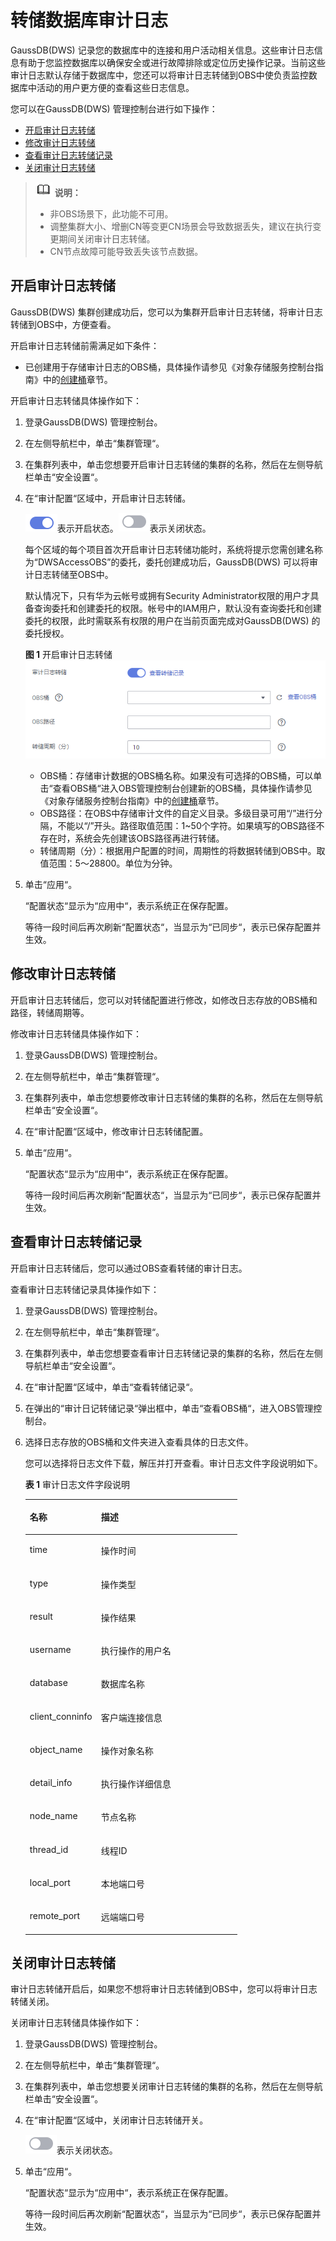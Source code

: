 # 转储数据库审计日志<a name="ZH-CN_TOPIC_0000001405157026"></a>

GaussDB\(DWS\) 记录您的数据库中的连接和用户活动相关信息。这些审计日志信息有助于您监控数据库以确保安全或进行故障排除或定位历史操作记录。当前这些审计日志默认存储于数据库中，您还可以将审计日志转储到OBS中使负责监控数据库中活动的用户更方便的查看这些日志信息。

您可以在GaussDB\(DWS\) 管理控制台进行如下操作：

-   [开启审计日志转储](#zh-cn_topic_0000001145696613_section8182105814130)
-   [修改审计日志转储](#zh-cn_topic_0000001145696613_section097518211410)
-   [查看审计日志转储记录](#zh-cn_topic_0000001145696613_section1227433741613)
-   [关闭审计日志转储](#zh-cn_topic_0000001145696613_section156597111415)

>![](public_sys-resources/icon-note.gif) **说明：** 
>-   非OBS场景下，此功能不可用。
>-   调整集群大小、增删CN等变更CN场景会导致数据丢失，建议在执行变更期间关闭审计日志转储。
>-   CN节点故障可能导致丢失该节点数据。

## 开启审计日志转储<a name="zh-cn_topic_0000001145696613_section8182105814130"></a>

GaussDB\(DWS\) 集群创建成功后，您可以为集群开启审计日志转储，将审计日志转储到OBS中，方便查看。

开启审计日志转储前需满足如下条件：

-   已创建用于存储审计日志的OBS桶，具体操作请参见《对象存储服务控制台指南》中的[创建桶](https://support.huaweicloud.com/usermanual-obs/zh-cn_topic_0045829088.html)章节。

开启审计日志转储具体操作如下：

1.  登录GaussDB\(DWS\) 管理控制台。
2.  在左侧导航栏中，单击“集群管理“。
3.  在集群列表中，单击您想要开启审计日志转储的集群的名称，然后在左侧导航栏单击“安全设置“。
4.  在“审计配置“区域中，开启审计日志转储。

    ![](figures/dws_icon_on-26.png)表示开启状态。![](figures/dws_icon_off-27.png)表示关闭状态。

    每个区域的每个项目首次开启审计日志转储功能时，系统将提示您需创建名称为“DWSAccessOBS”的委托，委托创建成功后，GaussDB\(DWS\) 可以将审计日志转储至OBS中。

    默认情况下，只有华为云帐号或拥有Security Administrator权限的用户才具备查询委托和创建委托的权限。帐号中的IAM用户，默认没有查询委托和创建委托的权限，此时需联系有权限的用户在当前页面完成对GaussDB\(DWS\) 的委托授权。

    **图 1**  开启审计日志转储<a name="zh-cn_topic_0000001145696613_fig15538789919"></a>  
    ![](figures/开启审计日志转储.png "开启审计日志转储")

    -   OBS桶：存储审计数据的OBS桶名称。如果没有可选择的OBS桶，可以单击“查看OBS桶“进入OBS管理控制台创建新的OBS桶，具体操作请参见《对象存储服务控制台指南》中的[创建桶](https://support.huaweicloud.com/usermanual-obs/zh-cn_topic_0045829088.html)章节。
    -   OBS路径：在OBS中存储审计文件的自定义目录。多级目录可用“/”进行分隔，不能以“/”开头。路径取值范围：1\~50个字符。如果填写的OBS路径不存在时，系统会先创建该OBS路径再进行转储。
    -   转储周期（分）：根据用户配置的时间，周期性的将数据转储到OBS中。取值范围：5～28800。单位为分钟。

5.  单击“应用“。

    “配置状态“显示为“应用中“，表示系统正在保存配置。

    等待一段时间后再次刷新“配置状态“，当显示为“已同步“，表示已保存配置并生效。


## 修改审计日志转储<a name="zh-cn_topic_0000001145696613_section097518211410"></a>

开启审计日志转储后，您可以对转储配置进行修改，如修改日志存放的OBS桶和路径，转储周期等。

修改审计日志转储具体操作如下：

1.  登录GaussDB\(DWS\) 管理控制台。
2.  在左侧导航栏中，单击“集群管理“。
3.  在集群列表中，单击您想要修改审计日志转储的集群的名称，然后在左侧导航栏单击“安全设置“。
4.  在“审计配置“区域中，修改审计日志转储配置。
5.  单击“应用“。

    “配置状态“显示为“应用中“，表示系统正在保存配置。

    等待一段时间后再次刷新“配置状态“，当显示为“已同步“，表示已保存配置并生效。


## 查看审计日志转储记录<a name="zh-cn_topic_0000001145696613_section1227433741613"></a>

开启审计日志转储后，您可以通过OBS查看转储的审计日志。

查看审计日志转储记录具体操作如下：

1.  登录GaussDB\(DWS\) 管理控制台。
2.  在左侧导航栏中，单击“集群管理“。
3.  在集群列表中，单击您想要查看审计日志转储记录的集群的名称，然后在左侧导航栏单击“安全设置“。
4.  在“审计配置“区域中，单击“查看转储记录“。
5.  在弹出的“审计日记转储记录“弹出框中，单击“查看OBS桶“，进入OBS管理控制台。
6.  选择日志存放的OBS桶和文件夹进入查看具体的日志文件。

    您可以选择将日志文件下载，解压并打开查看。审计日志文件字段说明如下。

    **表 1**  审计日志文件字段说明

    <a name="zh-cn_topic_0000001145696613_table99812393250"></a>
    <table><thead align="left"><tr id="zh-cn_topic_0000001145696613_row1120133942518"><th class="cellrowborder" valign="top" width="33.58%" id="mcps1.2.3.1.1"><p id="zh-cn_topic_0000001145696613_p520173922511"><a name="zh-cn_topic_0000001145696613_p520173922511"></a><a name="zh-cn_topic_0000001145696613_p520173922511"></a><strong id="zh-cn_topic_0000001145696613_b2020113982517"><a name="zh-cn_topic_0000001145696613_b2020113982517"></a><a name="zh-cn_topic_0000001145696613_b2020113982517"></a>名称</strong></p>
    </th>
    <th class="cellrowborder" valign="top" width="66.42%" id="mcps1.2.3.1.2"><p id="zh-cn_topic_0000001145696613_p15201123912254"><a name="zh-cn_topic_0000001145696613_p15201123912254"></a><a name="zh-cn_topic_0000001145696613_p15201123912254"></a><strong id="zh-cn_topic_0000001145696613_b22011239162514"><a name="zh-cn_topic_0000001145696613_b22011239162514"></a><a name="zh-cn_topic_0000001145696613_b22011239162514"></a>描述</strong></p>
    </th>
    </tr>
    </thead>
    <tbody><tr id="zh-cn_topic_0000001145696613_row1201143913255"><td class="cellrowborder" valign="top" width="33.58%" headers="mcps1.2.3.1.1 "><p id="zh-cn_topic_0000001145696613_p20201639182511"><a name="zh-cn_topic_0000001145696613_p20201639182511"></a><a name="zh-cn_topic_0000001145696613_p20201639182511"></a>time</p>
    </td>
    <td class="cellrowborder" valign="top" width="66.42%" headers="mcps1.2.3.1.2 "><p id="zh-cn_topic_0000001145696613_p1120114394259"><a name="zh-cn_topic_0000001145696613_p1120114394259"></a><a name="zh-cn_topic_0000001145696613_p1120114394259"></a>操作时间</p>
    </td>
    </tr>
    <tr id="zh-cn_topic_0000001145696613_row220193916257"><td class="cellrowborder" valign="top" width="33.58%" headers="mcps1.2.3.1.1 "><p id="zh-cn_topic_0000001145696613_p820163952511"><a name="zh-cn_topic_0000001145696613_p820163952511"></a><a name="zh-cn_topic_0000001145696613_p820163952511"></a>type</p>
    </td>
    <td class="cellrowborder" valign="top" width="66.42%" headers="mcps1.2.3.1.2 "><p id="zh-cn_topic_0000001145696613_p52011639102514"><a name="zh-cn_topic_0000001145696613_p52011639102514"></a><a name="zh-cn_topic_0000001145696613_p52011639102514"></a>操作类型</p>
    </td>
    </tr>
    <tr id="zh-cn_topic_0000001145696613_row14202193913256"><td class="cellrowborder" valign="top" width="33.58%" headers="mcps1.2.3.1.1 "><p id="zh-cn_topic_0000001145696613_p142023393258"><a name="zh-cn_topic_0000001145696613_p142023393258"></a><a name="zh-cn_topic_0000001145696613_p142023393258"></a>result</p>
    </td>
    <td class="cellrowborder" valign="top" width="66.42%" headers="mcps1.2.3.1.2 "><p id="zh-cn_topic_0000001145696613_p1420218397250"><a name="zh-cn_topic_0000001145696613_p1420218397250"></a><a name="zh-cn_topic_0000001145696613_p1420218397250"></a>操作结果</p>
    </td>
    </tr>
    <tr id="zh-cn_topic_0000001145696613_row82021839152512"><td class="cellrowborder" valign="top" width="33.58%" headers="mcps1.2.3.1.1 "><p id="zh-cn_topic_0000001145696613_p1320293952512"><a name="zh-cn_topic_0000001145696613_p1320293952512"></a><a name="zh-cn_topic_0000001145696613_p1320293952512"></a>username</p>
    </td>
    <td class="cellrowborder" valign="top" width="66.42%" headers="mcps1.2.3.1.2 "><p id="zh-cn_topic_0000001145696613_p122026391258"><a name="zh-cn_topic_0000001145696613_p122026391258"></a><a name="zh-cn_topic_0000001145696613_p122026391258"></a>执行操作的用户名</p>
    </td>
    </tr>
    <tr id="zh-cn_topic_0000001145696613_row7202163932520"><td class="cellrowborder" valign="top" width="33.58%" headers="mcps1.2.3.1.1 "><p id="zh-cn_topic_0000001145696613_p10202113912253"><a name="zh-cn_topic_0000001145696613_p10202113912253"></a><a name="zh-cn_topic_0000001145696613_p10202113912253"></a>database</p>
    </td>
    <td class="cellrowborder" valign="top" width="66.42%" headers="mcps1.2.3.1.2 "><p id="zh-cn_topic_0000001145696613_p1202143982514"><a name="zh-cn_topic_0000001145696613_p1202143982514"></a><a name="zh-cn_topic_0000001145696613_p1202143982514"></a>数据库名称</p>
    </td>
    </tr>
    <tr id="zh-cn_topic_0000001145696613_row4202153919253"><td class="cellrowborder" valign="top" width="33.58%" headers="mcps1.2.3.1.1 "><p id="zh-cn_topic_0000001145696613_p152021739192513"><a name="zh-cn_topic_0000001145696613_p152021739192513"></a><a name="zh-cn_topic_0000001145696613_p152021739192513"></a>client_conninfo</p>
    </td>
    <td class="cellrowborder" valign="top" width="66.42%" headers="mcps1.2.3.1.2 "><p id="zh-cn_topic_0000001145696613_p1520343982512"><a name="zh-cn_topic_0000001145696613_p1520343982512"></a><a name="zh-cn_topic_0000001145696613_p1520343982512"></a>客户端连接信息</p>
    </td>
    </tr>
    <tr id="zh-cn_topic_0000001145696613_row720343918255"><td class="cellrowborder" valign="top" width="33.58%" headers="mcps1.2.3.1.1 "><p id="zh-cn_topic_0000001145696613_p12203239142518"><a name="zh-cn_topic_0000001145696613_p12203239142518"></a><a name="zh-cn_topic_0000001145696613_p12203239142518"></a>object_name</p>
    </td>
    <td class="cellrowborder" valign="top" width="66.42%" headers="mcps1.2.3.1.2 "><p id="zh-cn_topic_0000001145696613_p42031398255"><a name="zh-cn_topic_0000001145696613_p42031398255"></a><a name="zh-cn_topic_0000001145696613_p42031398255"></a>操作对象名称</p>
    </td>
    </tr>
    <tr id="zh-cn_topic_0000001145696613_row1820353932515"><td class="cellrowborder" valign="top" width="33.58%" headers="mcps1.2.3.1.1 "><p id="zh-cn_topic_0000001145696613_p720393962513"><a name="zh-cn_topic_0000001145696613_p720393962513"></a><a name="zh-cn_topic_0000001145696613_p720393962513"></a>detail_info</p>
    </td>
    <td class="cellrowborder" valign="top" width="66.42%" headers="mcps1.2.3.1.2 "><p id="zh-cn_topic_0000001145696613_p22035397253"><a name="zh-cn_topic_0000001145696613_p22035397253"></a><a name="zh-cn_topic_0000001145696613_p22035397253"></a>执行操作详细信息</p>
    </td>
    </tr>
    <tr id="zh-cn_topic_0000001145696613_row82038394256"><td class="cellrowborder" valign="top" width="33.58%" headers="mcps1.2.3.1.1 "><p id="zh-cn_topic_0000001145696613_p4203839132519"><a name="zh-cn_topic_0000001145696613_p4203839132519"></a><a name="zh-cn_topic_0000001145696613_p4203839132519"></a>node_name</p>
    </td>
    <td class="cellrowborder" valign="top" width="66.42%" headers="mcps1.2.3.1.2 "><p id="zh-cn_topic_0000001145696613_p2020333972513"><a name="zh-cn_topic_0000001145696613_p2020333972513"></a><a name="zh-cn_topic_0000001145696613_p2020333972513"></a>节点名称</p>
    </td>
    </tr>
    <tr id="zh-cn_topic_0000001145696613_row22031539152519"><td class="cellrowborder" valign="top" width="33.58%" headers="mcps1.2.3.1.1 "><p id="zh-cn_topic_0000001145696613_p520353942520"><a name="zh-cn_topic_0000001145696613_p520353942520"></a><a name="zh-cn_topic_0000001145696613_p520353942520"></a>thread_id</p>
    </td>
    <td class="cellrowborder" valign="top" width="66.42%" headers="mcps1.2.3.1.2 "><p id="zh-cn_topic_0000001145696613_p10204133911251"><a name="zh-cn_topic_0000001145696613_p10204133911251"></a><a name="zh-cn_topic_0000001145696613_p10204133911251"></a>线程ID</p>
    </td>
    </tr>
    <tr id="zh-cn_topic_0000001145696613_row1820483932510"><td class="cellrowborder" valign="top" width="33.58%" headers="mcps1.2.3.1.1 "><p id="zh-cn_topic_0000001145696613_p102041039112517"><a name="zh-cn_topic_0000001145696613_p102041039112517"></a><a name="zh-cn_topic_0000001145696613_p102041039112517"></a>local_port</p>
    </td>
    <td class="cellrowborder" valign="top" width="66.42%" headers="mcps1.2.3.1.2 "><p id="zh-cn_topic_0000001145696613_p1520419396258"><a name="zh-cn_topic_0000001145696613_p1520419396258"></a><a name="zh-cn_topic_0000001145696613_p1520419396258"></a>本地端口号</p>
    </td>
    </tr>
    <tr id="zh-cn_topic_0000001145696613_row172041339182514"><td class="cellrowborder" valign="top" width="33.58%" headers="mcps1.2.3.1.1 "><p id="zh-cn_topic_0000001145696613_p12204939152511"><a name="zh-cn_topic_0000001145696613_p12204939152511"></a><a name="zh-cn_topic_0000001145696613_p12204939152511"></a>remote_port</p>
    </td>
    <td class="cellrowborder" valign="top" width="66.42%" headers="mcps1.2.3.1.2 "><p id="zh-cn_topic_0000001145696613_p1420403915259"><a name="zh-cn_topic_0000001145696613_p1420403915259"></a><a name="zh-cn_topic_0000001145696613_p1420403915259"></a>远端端口号</p>
    </td>
    </tr>
    </tbody>
    </table>


## 关闭审计日志转储<a name="zh-cn_topic_0000001145696613_section156597111415"></a>

审计日志转储开启后，如果您不想将审计日志转储到OBS中，您可以将审计日志转储关闭。

关闭审计日志转储具体操作如下：

1.  登录GaussDB\(DWS\) 管理控制台。
2.  在左侧导航栏中，单击“集群管理“。
3.  在集群列表中，单击您想要关闭审计日志转储的集群的名称，然后在左侧导航栏单击“安全设置“。
4.  在“审计配置“区域中，关闭审计日志转储开关。

    ![](figures/dws_icon_off-27.png)表示关闭状态。

5.  单击“应用“。

    “配置状态“显示为“应用中“，表示系统正在保存配置。

    等待一段时间后再次刷新“配置状态“，当显示为“已同步“，表示已保存配置并生效。


